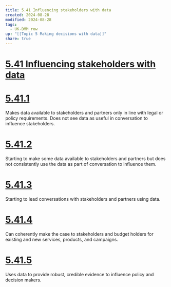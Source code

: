 ```yaml
---
title: 5.41 Influencing stakeholders with data
created: 2024-08-28
modified: 2024-08-28
tags:
  - UK-DMM_row
up: "[[Topic 5 Making decisions with data]]"
share: true
---
```

# [5.41 Influencing stakeholders with data](5.41%20Influencing%20stakeholders%20with%20data.md)
# [5.41.1](5.41.1.md)

Makes data available to stakeholders and partners only in line with legal or policy requirements. Does not see data as useful in conversation to influence stakeholders.

# [5.41.2](5.41.2.md)

Starting to make some data available to stakeholders and partners but does not consistently use the data as part of conversation to influence them.

# [5.41.3](5.41.3.md)

Starting to lead conversations with stakeholders and partners using data.

# [5.41.4](5.41.4.md)

Can coherently make the case to stakeholders and budget holders for existing and new services, products, and campaigns.

# [5.41.5](5.41.5.md)

Uses data to provide robust, credible evidence to influence policy and decision makers.
